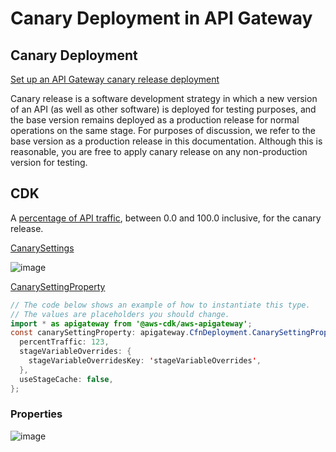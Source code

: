 # Canary Deployment in API Gateway

## Canary Deployment

[Set up an API Gateway canary release deployment](https://docs.aws.amazon.com/apigateway/latest/developerguide/canary-release.html)

Canary release is a software development strategy in which a new version of an API (as well as other software) is deployed for testing purposes, and the base version remains deployed as a production release for normal operations on the same stage. For purposes of discussion, we refer to the base version as a production release in this documentation. Although this is reasonable, you are free to apply canary release on any non-production version for testing.


## CDK

A [percentage of API traffic](https://docs.aws.amazon.com/apigateway/latest/api/API_Stage.html#percentTraffic), between 0.0 and 100.0 inclusive, for the canary release.

[CanarySettings](https://docs.aws.amazon.com/apigateway/latest/api/API_CanarySettings.html)

![image](https://user-images.githubusercontent.com/52392004/180937260-0418a3f4-395c-485f-b25c-76ffa3f18d10.png)


[CanarySettingProperty](https://docs.aws.amazon.com/cdk/api/v1/docs/@aws-cdk_aws-apigateway.CfnDeployment.CanarySettingProperty.html)

```java
// The code below shows an example of how to instantiate this type.
// The values are placeholders you should change.
import * as apigateway from '@aws-cdk/aws-apigateway';
const canarySettingProperty: apigateway.CfnDeployment.CanarySettingProperty = {
  percentTraffic: 123,
  stageVariableOverrides: {
    stageVariableOverridesKey: 'stageVariableOverrides',
  },
  useStageCache: false,
};
```

### Properties

![image](https://user-images.githubusercontent.com/52392004/180937568-ed9c2535-7e2b-4c6a-9b15-a2efb127a7d6.png)

